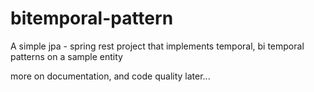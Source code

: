 # bitemporal-pattern
A simple jpa - spring rest project that implements temporal, bi temporal patterns on a sample entity

more on documentation, and code quality later...
